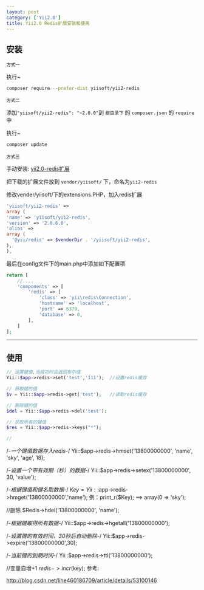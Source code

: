```yaml
---
layout: post
category: ['Yii2.0']
title: Yii2.0 Redis扩展安装和使用
---
```

## 安装
`方式一`

执行~
```zsh
composer require --prefer-dist yiisoft/yii2-redis
```
`方式二`

添加`"yiisoft/yii2-redis": "~2.0.0"`到 `根目录下` 的 `composer.json` 的 `require` 中

执行~
```zsh
composer update
```
`方式三`

手动安装:
[yii2.0-redis扩展](https://github.com/yiisoft/yii2-redis/archive/master.zip)

把下载的扩展文件放到 `vendor/yiisoft/` 下，命名为`yii2-redis`

修改vender/yiisoft/下的extensions.PHP，加入redis扩展
```php
'yiisoft/yii2-redis' =>
array (
'name' => 'yiisoft/yii2-redis',
'version' => '2.0.6.0',
'alias' =>
array (
  '@yii/redis' => $vendorDir . '/yiisoft/yii2-redis',
),
),
```
最后在config文件下的main.php中添加如下配置项
```php
return [
    //....
    'components' => [
        'redis' => [
            'class' => 'yii\redis\Connection',
            'hostname' => 'localhost',
            'port' => 6379,
            'database' => 0,
        ],
    ]
];
```
* * *

## 使用
```php
// 设置键值,当成功时会返回布尔值
Yii::$app->redis->set('test','111');  //设置redis缓存

// 获取键的值
$v = Yii::$app->redis->get('test');   //读取redis缓存

// 删除键的值
$del = Yii::$app->redis->del('test');

// 获取所有的键值
$res = Yii::$app->redis->keys("*");

//
```

/*-一个键值数据存入redis-*/
Yii::$app->redis->hmset('13800000000', 'name', 'sky', 'age', 18);

/*-设置一个带有效期（秒）的数据-*/
Yii::$app->redis->setex('13800000000', 30, 'value');

/*-根据键值和键名取数据-*/
$Key = Yii::$app->redis->hmget('13800000000','name');
例：print_r($Key); ==>  array(0 => 'sky');

//删除
$Redis->hdel('13800000000', 'name');

/*-根据键取得所有数据-*/
Yii::$app->redis->hgetall('13800000000');

/*-设置键的有效时间，30秒后自动删除-*/
Yii::$app->redis->expire('13800000000',30);

/*-当前键的到期时间-*/
Yii::$app->redis->ttl('13800000000');

//变量自增+1
$redis->incr($key);
参考:

<http://blog.csdn.net/lihe460186709/article/details/53100146>
